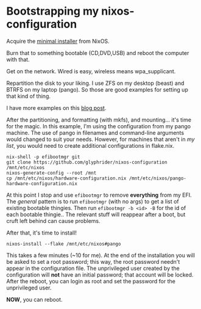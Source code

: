 # Bootstrapping my nixos-configuration

Acquire the [minimal installer](https://channels.nixos.org/nixos-23.11/latest-nixos-minimal-x86_64-linux.iso) from NixOS.

Burn that to something bootable (CD,DVD,USB) and reboot the computer with that.

Get on the network. Wired is easy, wireless means wpa_supplicant.

Repartition the disk to your liking. I use ZFS on my desktop (beast) and BTRFS on my laptop (pango).
So those are good examples for setting up that kind of thing.

I have more examples on this [blog post](https://wardtalks.com/posts/nixos/).

After the partitioning, and formatting (with mkfs), and mounting... it's time for the magic.
In this example, I'm using the configuration from my pango machine.
The use of pango in filenames and command-line arguments would changed to suit your needs.
However, for machines that aren't in _my list_, you would need to create additional configurations in flake.nix.

```
nix-shell -p efibootmgr git
git clone https://github.com/glyphrider/nixos-configuration /mnt/etc/nixos
nixos-generate-config --root /mnt
cp /mnt/etc/nixos/hardware-configuration.nix /mnt/etc/nixos/pango-hardware-configuration.nix
```

At this point I stop and use `efibootmgr` to remove **everything** from my EFI.
The _general_ pattern is to run `efibootmgr` (with no args) to get a list of existing bootable thingies.
Then run `efibootmgr -b <id> -B` for the id of each bootable thingie..
The relevant stuff will reappear after a boot, but cruft left behind can cause problems.

After that, it's time to install!

```
nixos-install --flake /mnt/etc/nixos#pango
```

This takes a few minutes (~10 for me).
At the end of the installation you will be asked to set a root password;
this way, the root password needn't appear in the configuration file.
The unprivileged user created by the configuration will **not** have an initial password;
that account will be locked.
After the reboot, you can login as root and set the password for the unprivileged user.

**NOW**, you can reboot.
